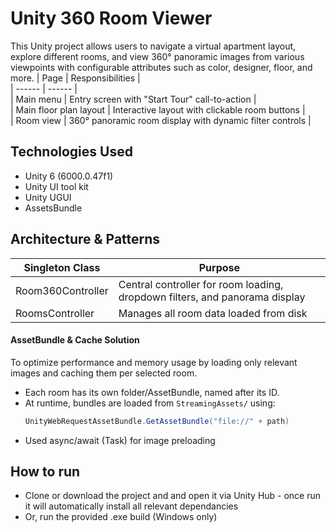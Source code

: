 
# Unity 360 Room Viewer

This Unity project allows users to navigate a virtual apartment layout, explore different rooms, and view 360° panoramic images from various viewpoints with configurable attributes such as color, designer, floor, and more.
| Page | Responsibilities |  
| ------ | ------ |  
| Main menu | Entry screen with "Start Tour" call-to-action |  
| Main floor plan layout | Interactive layout with clickable room buttons |  
| Room view | 360° panoramic room display with dynamic filter controls |  


## Technologies Used
- Unity 6 (6000.0.47f1)
- Unity UI tool kit
- Unity UGUI
- AssetsBundle

## Architecture & Patterns
| Singleton Class | Purpose |  
| ------ | ------ |  
| Room360Controller | Central controller for room loading, dropdown filters, and panorama display |  
| RoomsController | Manages all room data loaded from disk |  


#### AssetBundle & Cache Solution
To optimize performance and memory usage by loading only relevant images and caching them per selected room.
- Each room has its own folder/AssetBundle, named after its ID.
- At runtime, bundles are loaded from `StreamingAssets/` using:
  ```csharp
  UnityWebRequestAssetBundle.GetAssetBundle("file://" + path) 
- Used async/await (Task) for image preloading


## How to run
- Clone or download the project and and open it via Unity Hub - once run it will automatically install all relevant dependancies  
- Or, run the provided .exe build (Windows only) 
